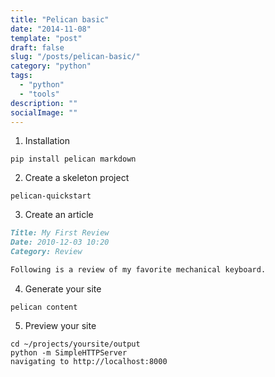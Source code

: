 ```yaml
---
title: "Pelican basic"
date: "2014-11-08"
template: "post"
draft: false
slug: "/posts/pelican-basic/"
category: "python"
tags:
  - "python"
  - "tools"
description: ""
socialImage: ""
---
```


1. Installation

```shell
pip install pelican markdown
```

2. Create a skeleton project

```shell
pelican-quickstart
```

3. Create an article

```markdown
Title: My First Review
Date: 2010-12-03 10:20
Category: Review

Following is a review of my favorite mechanical keyboard.
```

4. Generate your site

```shell
pelican content
```

5. Preview your site

```shell
cd ~/projects/yoursite/output
python -m SimpleHTTPServer
navigating to http://localhost:8000
```
